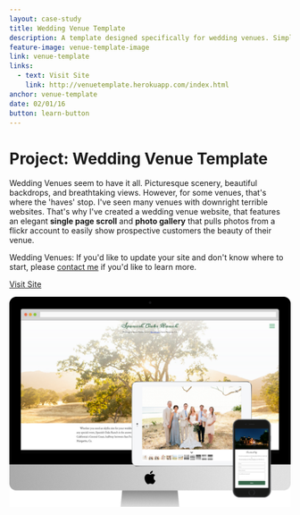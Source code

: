 ```yaml
---
layout: case-study
title: Wedding Venue Template
description: A template designed specifically for wedding venues. Simplistic design conveys key points, and features a photo gallery built using the AngularJS framework.
feature-image: venue-template-image
link: venue-template
links:
  - text: Visit Site
    link: http://venuetemplate.herokuapp.com/index.html
anchor: venue-template
date: 02/01/16
button: learn-button
---
```


# Project: Wedding Venue Template

Wedding Venues seem to have it all. Picturesque scenery, beautiful backdrops, and breathtaking views. However, for some venues, that's where the 'haves' stop. I've seen many venues with downright terrible websites. That's why I've created a wedding venue website, that features an elegant **single page scroll** and **photo gallery** that pulls photos from a flickr account to easily show prospective customers the beauty of their venue.

Wedding Venues: If you'd like to update your site and don't know where to start, please [contact me](/index#contact) if you'd like to learn more.
<div>
  <a href="http://venuetemplate.herokuapp.com/index.html" target="_blank">
    <div class="learn-button">Visit Site</div>
  </a>
</div>

!["wedding-template-hero"](/assets/images/combo-weddingvenue.png)